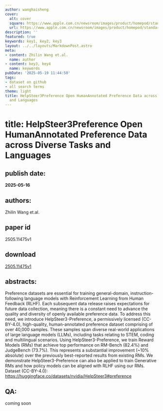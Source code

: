 ```yaml
---
author: wanghaisheng
cover:
  alt: cover
  square: https://www.apple.com.cn/newsroom/images/product/homepod/standard/Apple-HomePod-hero-230118_big.jpg.large_2x.jpg
  url: https://www.apple.com.cn/newsroom/images/product/homepod/standard/Apple-HomePod-hero-230118_big.jpg.large_2x.jpg
description: ''
featured: true
keywords: key1, key2, key3
layout: ../../layouts/MarkdownPost.astro
meta:
- content: Zhilin Wang et.al.
  name: author
- content: key3, key4
  name: keywords
pubDate: '2025-05-19 11:44:50'
tags:
- dataset on github
- all search terms
theme: light
title: HelpSteer3Preference Open HumanAnnotated Preference Data across Diverse Tasks
  and Languages
---
```


# title: HelpSteer3Preference Open HumanAnnotated Preference Data across Diverse Tasks and Languages 
## publish date: 
**2025-05-16** 
## authors: 
  Zhilin Wang et.al. 
## paper id
2505.11475v1
## download
[2505.11475v1](http://arxiv.org/abs/2505.11475v1)
## abstracts:
Preference datasets are essential for training general-domain, instruction-following language models with Reinforcement Learning from Human Feedback (RLHF). Each subsequent data release raises expectations for future data collection, meaning there is a constant need to advance the quality and diversity of openly available preference data. To address this need, we introduce HelpSteer3-Preference, a permissively licensed (CC-BY-4.0), high-quality, human-annotated preference dataset comprising of over 40,000 samples. These samples span diverse real-world applications of large language models (LLMs), including tasks relating to STEM, coding and multilingual scenarios. Using HelpSteer3-Preference, we train Reward Models (RMs) that achieve top performance on RM-Bench (82.4%) and JudgeBench (73.7%). This represents a substantial improvement (~10% absolute) over the previously best-reported results from existing RMs. We demonstrate HelpSteer3-Preference can also be applied to train Generative RMs and how policy models can be aligned with RLHF using our RMs. Dataset (CC-BY-4.0): https://huggingface.co/datasets/nvidia/HelpSteer3#preference
## QA:
coming soon
